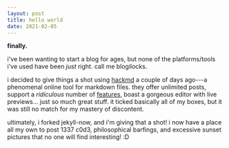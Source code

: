 ```yaml
---
layout: post
title: hello world
date: 2021-02-05
---
```


**finally.**

i've been wanting to start a blog for ages, but none of the platforms/tools i've used have been *just* right. call me blogilocks.

i decided to give things a shot using [hackmd](https://hackmd.io/) a couple of days ago---a phenomenal online tool for markdown files. they offer unlimited posts, support a *ridiculous* number of [features](https://hackmd.io/features), boast a gorgeous editor with live previews... just so much great stuff. it ticked basically all of my boxes, but it was still no match for my mastery of discontent.

ultimately, i forked jekyll-now, and i'm giving that a shot! i now have a place all my own to post 1337 c0d3, philosophical barfings, and excessive sunset pictures that no one will find interesting! :D